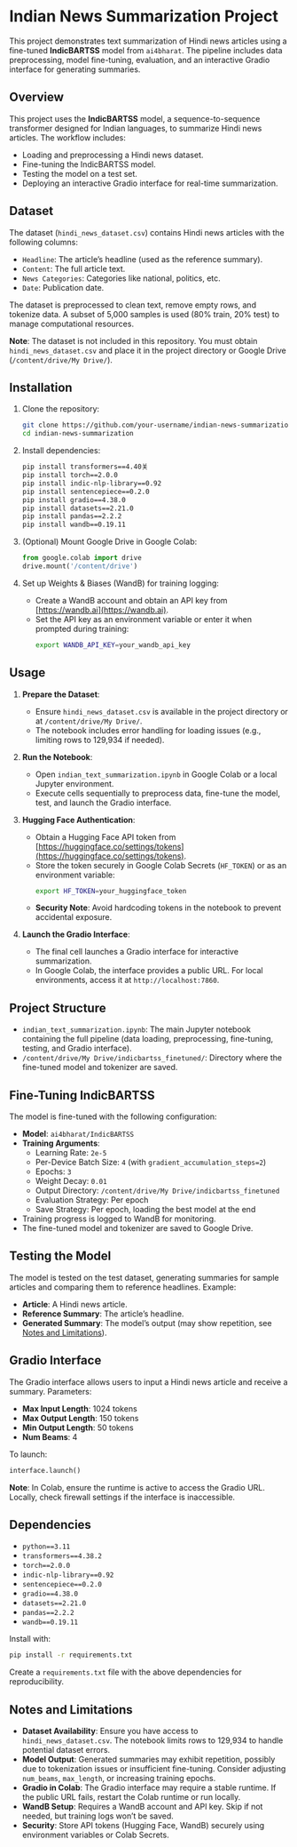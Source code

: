 # Indian News Summarization Project

This project demonstrates text summarization of Hindi news articles using a fine-tuned **IndicBARTSS** model from `ai4bharat`. The pipeline includes data preprocessing, model fine-tuning, evaluation, and an interactive Gradio interface for generating summaries.

## Overview
This project uses the **IndicBARTSS** model, a sequence-to-sequence transformer designed for Indian languages, to summarize Hindi news articles. The workflow includes:
- Loading and preprocessing a Hindi news dataset.
- Fine-tuning the IndicBARTSS model.
- Testing the model on a test set.
- Deploying an interactive Gradio interface for real-time summarization.

## Dataset
The dataset (`hindi_news_dataset.csv`) contains Hindi news articles with the following columns:
- `Headline`: The article’s headline (used as the reference summary).
- `Content`: The full article text.
- `News Categories`: Categories like national, politics, etc.
- `Date`: Publication date.

The dataset is preprocessed to clean text, remove empty rows, and tokenize data. A subset of 5,000 samples is used (80% train, 20% test) to manage computational resources.

**Note**: The dataset is not included in this repository. You must obtain `hindi_news_dataset.csv` and place it in the project directory or Google Drive (`/content/drive/My Drive/`).

## Installation
1. Clone the repository:
   ```bash
   git clone https://github.com/your-username/indian-news-summarization.git
   cd indian-news-summarization
   ```

2. Install dependencies:
   ```bash
   pip install transformers==4.40关
   pip install torch==2.0.0
   pip install indic-nlp-library==0.92
   pip install sentencepiece==0.2.0
   pip install gradio==4.38.0
   pip install datasets==2.21.0
   pip install pandas==2.2.2
   pip install wandb==0.19.11
   ```

3. (Optional) Mount Google Drive in Google Colab:
   ```python
   from google.colab import drive
   drive.mount('/content/drive')
   ```

4. Set up Weights & Biases (WandB) for training logging:
   - Create a WandB account and obtain an API key from [https://wandb.ai](https://wandb.ai).
   - Set the API key as an environment variable or enter it when prompted during training:
     ```bash
     export WANDB_API_KEY=your_wandb_api_key
     ```

## Usage
1. **Prepare the Dataset**:
   - Ensure `hindi_news_dataset.csv` is available in the project directory or at `/content/drive/My Drive/`.
   - The notebook includes error handling for loading issues (e.g., limiting rows to 129,934 if needed).

2. **Run the Notebook**:
   - Open `indian_text_summarization.ipynb` in Google Colab or a local Jupyter environment.
   - Execute cells sequentially to preprocess data, fine-tune the model, test, and launch the Gradio interface.

3. **Hugging Face Authentication**:
   - Obtain a Hugging Face API token from [https://huggingface.co/settings/tokens](https://huggingface.co/settings/tokens).
   - Store the token securely in Google Colab Secrets (`HF_TOKEN`) or as an environment variable:
     ```bash
     export HF_TOKEN=your_huggingface_token
     ```
   - **Security Note**: Avoid hardcoding tokens in the notebook to prevent accidental exposure.

4. **Launch the Gradio Interface**:
   - The final cell launches a Gradio interface for interactive summarization.
   - In Google Colab, the interface provides a public URL. For local environments, access it at `http://localhost:7860`.

## Project Structure
- `indian_text_summarization.ipynb`: The main Jupyter notebook containing the full pipeline (data loading, preprocessing, fine-tuning, testing, and Gradio interface).
- `/content/drive/My Drive/indicbartss_finetuned/`: Directory where the fine-tuned model and tokenizer are saved.

## Fine-Tuning IndicBARTSS
The model is fine-tuned with the following configuration:
- **Model**: `ai4bharat/IndicBARTSS`
- **Training Arguments**:
  - Learning Rate: `2e-5`
  - Per-Device Batch Size: `4` (with `gradient_accumulation_steps=2`)
  - Epochs: `3`
  - Weight Decay: `0.01`
  - Output Directory: `/content/drive/My Drive/indicbartss_finetuned`
  - Evaluation Strategy: Per epoch
  - Save Strategy: Per epoch, loading the best model at the end
- Training progress is logged to WandB for monitoring.
- The fine-tuned model and tokenizer are saved to Google Drive.

## Testing the Model
The model is tested on the test dataset, generating summaries for sample articles and comparing them to reference headlines. Example:
- **Article**: A Hindi news article.
- **Reference Summary**: The article’s headline.
- **Generated Summary**: The model’s output (may show repetition, see [Notes and Limitations](#notes-and-limitations)).

## Gradio Interface
The Gradio interface allows users to input a Hindi news article and receive a summary. Parameters:
- **Max Input Length**: 1024 tokens
- **Max Output Length**: 150 tokens
- **Min Output Length**: 50 tokens
- **Num Beams**: 4

To launch:
```python
interface.launch()
```

**Note**: In Colab, ensure the runtime is active to access the Gradio URL. Locally, check firewall settings if the interface is inaccessible.

## Dependencies
- `python==3.11`
- `transformers==4.38.2`
- `torch==2.0.0`
- `indic-nlp-library==0.92`
- `sentencepiece==0.2.0`
- `gradio==4.38.0`
- `datasets==2.21.0`
- `pandas==2.2.2`
- `wandb==0.19.11`

Install with:
```bash
pip install -r requirements.txt
```

Create a `requirements.txt` file with the above dependencies for reproducibility.

## Notes and Limitations
- **Dataset Availability**: Ensure you have access to `hindi_news_dataset.csv`. The notebook limits rows to 129,934 to handle potential dataset errors.
- **Model Output**: Generated summaries may exhibit repetition, possibly due to tokenization issues or insufficient fine-tuning. Consider adjusting `num_beams`, `max_length`, or increasing training epochs.
- **Gradio in Colab**: The Gradio interface may require a stable runtime. If the public URL fails, restart the Colab runtime or run locally.
- **WandB Setup**: Requires a WandB account and API key. Skip if not needed, but training logs won’t be saved.
- **Security**: Store API tokens (Hugging Face, WandB) securely using environment variables or Colab Secrets.
